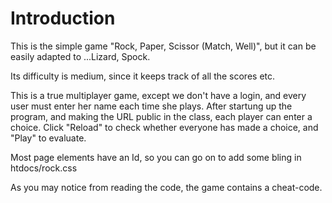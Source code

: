# Introduction

This is the simple game "Rock, Paper, Scissor (Match, Well)",
but it can be easily adapted to ...Lizard, Spock.

Its difficulty is medium, since it keeps track of all the scores etc.

This is a true multiplayer game, except we don't have a login, and
every user must enter her name each time she plays. After startung up
the program, and making the URL public in the class, each player can
enter a choice. Click "Reload" to check whether everyone has made a
choice, and "Play" to evaluate.

Most page elements have an Id, so you can go on to add some bling
in htdocs/rock.css


As you may notice from reading the code, the game contains a 
cheat-code.